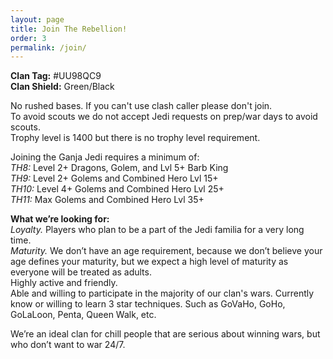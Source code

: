 ```yaml
---
layout: page
title: Join The Rebellion!
order: 3
permalink: /join/
---
```


**Clan Tag:** #UU98QC9 <br/>
**Clan Shield:** Green/Black

No rushed bases. If you can't use clash caller please don't join. <br/> 
To avoid scouts we do not accept Jedi requests on prep/war days to avoid scouts. <br/> 
Trophy level is 1400 but there is no trophy level requirement. 

Joining the Ganja Jedi requires a minimum of: <br/>
*TH8:*  Level 2+ Dragons, Golem, and Lvl 5+ Barb King <br/>
*TH9:*  Level 2+ Golems and Combined Hero Lvl 15+ <br/>
*TH10:* Level 4+ Golems and Combined Hero Lvl 25+ <br/>
*TH11:* Max Golems and Combined Hero Lvl 35+ <br/>

**What we’re looking for:** <br/>
*Loyalty.*  Players who plan to be a part of the Jedi familia for a very long time. <br/>
*Maturity.* We don’t have an age requirement, because we don’t believe your age defines your maturity, but we expect a high level of maturity as everyone will be treated as adults.  <br/>
Highly active and friendly.  <br/>
Able and willing to participate in the majority of our clan's wars.
Currently know or willing to learn 3 star techniques. Such as GoVaHo, GoHo, GoLaLoon, Penta, Queen Walk, etc. 

We’re an ideal clan for chill people that are serious about winning wars, but who don’t want to war 24/7. 
